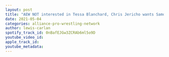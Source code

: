 ```yaml
---
layout: post
title: "AEW NOT interested in Tessa Blanchard, Chris Jericho wants Samoa Joe in AEW, Will Ospreay retains!"
date: 2021-05-04
categories: alliance-pro-wrestling-network
author: lewis-carlan
spotify_track_id: 0nBafEJGw3ZCRAb6ml5o9D
youtube_video_id: 
apple_track_id: 
youtube_metadata: 
---
```

